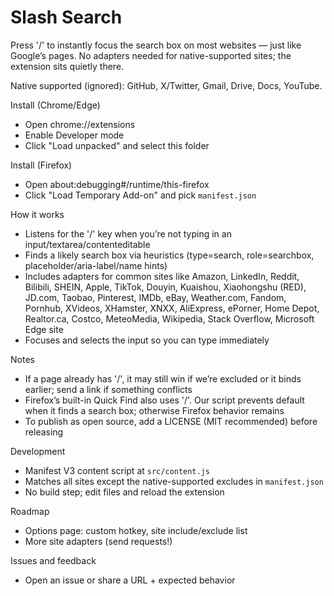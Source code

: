 # Slash Search

Press '/' to instantly focus the search box on most websites — just like Google’s pages. No adapters needed for native-supported sites; the extension sits quietly there.

Native supported (ignored): GitHub, X/Twitter, Gmail, Drive, Docs, YouTube.

Install (Chrome/Edge)
- Open chrome://extensions
- Enable Developer mode
- Click "Load unpacked" and select this folder

Install (Firefox)
- Open about:debugging#/runtime/this-firefox
- Click "Load Temporary Add-on" and pick `manifest.json`

How it works
- Listens for the '/' key when you’re not typing in an input/textarea/contenteditable
- Finds a likely search box via heuristics (type=search, role=searchbox, placeholder/aria-label/name hints)
- Includes adapters for common sites like Amazon, LinkedIn, Reddit, Bilibili, SHEIN, Apple, TikTok, Douyin, Kuaishou, Xiaohongshu (RED), JD.com, Taobao, Pinterest, IMDb, eBay, Weather.com, Fandom, Pornhub, XVideos, XHamster, XNXX, AliExpress, ePorner, Home Depot, Realtor.ca, Costco, MeteoMedia, Wikipedia, Stack Overflow, Microsoft Edge site
- Focuses and selects the input so you can type immediately

Notes
- If a page already has '/', it may still win if we’re excluded or it binds earlier; send a link if something conflicts
- Firefox’s built-in Quick Find also uses '/'. Our script prevents default when it finds a search box; otherwise Firefox behavior remains
- To publish as open source, add a LICENSE (MIT recommended) before releasing

Development
- Manifest V3 content script at `src/content.js`
- Matches all sites except the native-supported excludes in `manifest.json`
- No build step; edit files and reload the extension

Roadmap
- Options page: custom hotkey, site include/exclude list
- More site adapters (send requests!)

Issues and feedback
- Open an issue or share a URL + expected behavior
